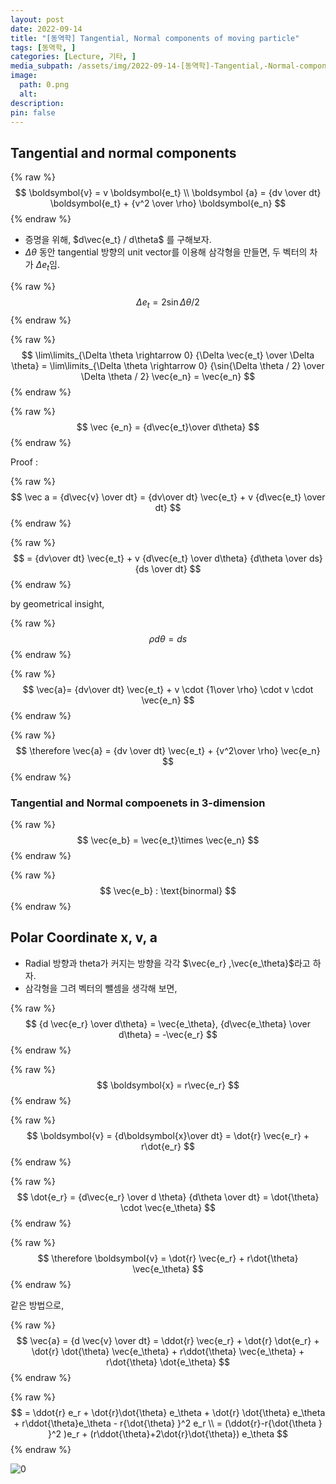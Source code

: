 ```yaml
---
layout: post
date: 2022-09-14
title: "[동역학] Tangential, Normal components of moving particle"
tags: [동역학, ]
categories: [Lecture, 기타, ]
media_subpath: /assets/img/2022-09-14-[동역학]-Tangential,-Normal-components-of-moving-particle.md
image:
  path: 0.png
  alt:  
description:  
pin: false
---
```



## Tangential and normal components


{% raw %}
$$
\boldsymbol{v} = v \boldsymbol{e_t} \\
\boldsymbol {a} = {dv \over dt} \boldsymbol{e_t} + {v^2 \over \rho} \boldsymbol{e_n}
$$
{% endraw %}

- 증명을 위해, $d\vec{e_t} / d\theta$ 를 구해보자.
- $\Delta \theta$ 동안 tangential 방향의 unit vector를 이용해 삼각형을 만들면, 두 벡터의 차가 $\Delta e_t$임.

{% raw %}
$$
\Delta e_t = 2\sin{\Delta \theta / 2}
$$
{% endraw %}


{% raw %}
$$
\lim\limits_{\Delta \theta \rightarrow 0} {\Delta \vec{e_t} \over \Delta \theta} = \lim\limits_{\Delta \theta \rightarrow 0} {\sin{\Delta \theta / 2} \over \Delta \theta / 2} \vec{e_n} = \vec{e_n}
$$
{% endraw %}


{% raw %}
$$
\vec {e_n} = {d\vec{e_t}\over d\theta}
$$
{% endraw %}


Proof :


{% raw %}
$$
\vec a = {d\vec{v} \over dt} = {dv\over dt} \vec{e_t} + v {d\vec{e_t} \over dt}
$$
{% endraw %}


{% raw %}
$$
= {dv\over dt} \vec{e_t} + v {d\vec{e_t} \over d\theta} {d\theta \over ds} {ds \over dt}
$$
{% endraw %}


by geometrical insight,


{% raw %}
$$
\rho d\theta = ds
$$
{% endraw %}


{% raw %}
$$
\vec{a}= {dv\over dt} \vec{e_t} + v \cdot {1\over \rho} \cdot v \cdot \vec{e_n}
$$
{% endraw %}


{% raw %}
$$
\therefore \vec{a} = {dv \over dt} \vec{e_t} + {v^2\over \rho} \vec{e_n}
$$
{% endraw %}


### Tangential and Normal compoenets in 3-dimension


{% raw %}
$$
\vec{e_b} = \vec{e_t}\times \vec{e_n}
$$
{% endraw %}


{% raw %}
$$
\vec{e_b} : \text{binormal}
$$
{% endraw %}


## Polar Coordinate x, v, a

- Radial 방향과 theta가 커지는 방향을 각각 $\vec{e_r} ,\vec{e_\theta}$라고 하자.
- 삼각형을 그려 벡터의 뺄셈을 생각해 보면,

{% raw %}
$$
{d \vec{e_r} \over d\theta} = \vec{e_\theta}, {d\vec{e_\theta} \over d\theta} = -\vec{e_r}
$$
{% endraw %}


{% raw %}
$$
\boldsymbol{x} = r\vec{e_r}
$$
{% endraw %}


{% raw %}
$$
\boldsymbol{v} = {d\boldsymbol{x}\over dt} = \dot{r} \vec{e_r} + r\dot{e_r}
$$
{% endraw %}


{% raw %}
$$
\dot{e_r} = {d\vec{e_r} \over d \theta} {d\theta \over dt} = \dot{\theta} \cdot \vec{e_\theta}
$$
{% endraw %}


{% raw %}
$$
\therefore \boldsymbol{v} = \dot{r} \vec{e_r} + r\dot{\theta} \vec{e_\theta}
$$
{% endraw %}


같은 방법으로,


{% raw %}
$$
\vec{a} = {d \vec{v} \over dt} = \ddot{r} \vec{e_r} + \dot{r} \dot{e_r} + \dot{r} \dot{\theta} \vec{e_\theta} + r\ddot{\theta} \vec{e_\theta} + r\dot{\theta} \dot{e_\theta}
$$
{% endraw %}


{% raw %}
$$
= \ddot{r} e_r + \dot{r}\dot{\theta} e_\theta + \dot{r} \dot{\theta} e_\theta + r\ddot{\theta}e_\theta - r{\dot{\theta} }^2 e_r \\ = (\ddot{r}-r{\dot{\theta } }^2 )e_r + (r\ddot{\theta}+2\dot{r}\dot{\theta}) e_\theta
$$
{% endraw %}


![0](/0.png)



<script>
  window.MathJax = {
    tex: {
      macros: {
        R: "\\mathbb{R}",
        N: "\\mathbb{N}",
        Z: "\\mathbb{Z}",
        Q: "\\mathbb{Q}",
        C: "\\mathbb{C}",
        proj: "\\operatorname{proj}",
        rank: "\\operatorname{rank}",
        im: "\\operatorname{im}",
        dom: "\\operatorname{dom}",
        codom: "\\operatorname{codom}",
        argmax: "\\operatorname*{arg\,max}",
        argmin: "\\operatorname*{arg\,min}",
        "\\{": "\\lbrace",
        "\\}": "\\rbrace",
        sub: "\\subset",
        sup: "\\supset",
        sube: "\\subseteq",
        supe: "\\supseteq"
      },
      tags: "ams",
      strict: false, 
      inlineMath: [["$", "$"], ["\\(", "\\)"]],
      displayMath: [["$$", "$$"], ["\\[", "\\]"]]
    },
    options: {
      skipHtmlTags: ["script", "noscript", "style", "textarea", "pre"]
    }
  };
</script>
<script async src="https://cdn.jsdelivr.net/npm/mathjax@3/es5/tex-mml-chtml.js"></script>
